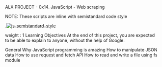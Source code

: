ALX PROJECT - 0x14. JavaScript - Web scraping

NOTE: These scripts are inline with semistandard code style

.[![js-semistandard-style](https://raw.githubusercontent.com/standard/semistandard/master/badge.svg)](https://github.com/standard/semistandard)

weight : 1
Learning Objectives
At the end of this project, you are expected to be able to explain to anyone, without the help of Google:

General
Why JavaScript programming is amazing
How to manipulate JSON data
How to use request and fetch API
How to read and write a file using fs module
